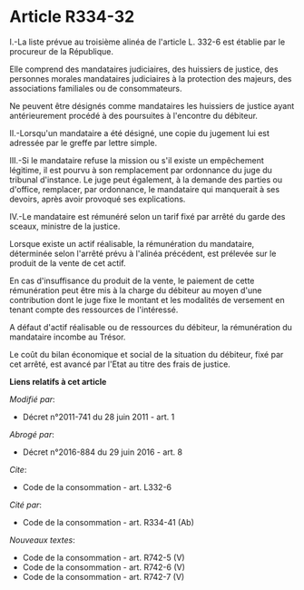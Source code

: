 # Article R334-32

I.-La liste prévue au troisième alinéa de l'article L. 332-6 est établie par le procureur de la République. 

Elle comprend des mandataires judiciaires, des huissiers de justice, des personnes morales mandataires judiciaires à la
protection des majeurs, des associations familiales ou de consommateurs. 

Ne peuvent être désignés comme mandataires les huissiers de justice ayant antérieurement procédé à des poursuites à
l'encontre du débiteur. 

II.-Lorsqu'un mandataire a été désigné, une copie du jugement lui est adressée par le greffe par lettre simple. 

III.-Si le mandataire refuse la mission ou s'il existe un empêchement légitime, il est pourvu à son remplacement par
ordonnance du    juge du tribunal d'instance. Le juge peut également, à la demande des parties ou d'office, remplacer, par
ordonnance, le mandataire qui manquerait à ses devoirs, après avoir provoqué ses explications. 

IV.-Le mandataire est rémunéré selon un tarif fixé par arrêté du garde des sceaux, ministre de la justice. 

Lorsque existe un actif réalisable, la rémunération du mandataire, déterminée selon l'arrêté prévu à l'alinéa précédent, est
prélevée sur le produit de la vente de cet actif. 

En cas d'insuffisance du produit de la vente, le paiement de cette rémunération peut être mis à la charge du débiteur au
moyen d'une contribution dont le juge fixe le montant et les modalités de versement en tenant compte des ressources de
l'intéressé. 

A défaut d'actif réalisable ou de ressources du débiteur, la rémunération du mandataire incombe au Trésor. 

Le coût du bilan économique et social de la situation du débiteur, fixé par cet arrêté, est avancé par l'Etat au titre des
frais de justice.

**Liens relatifs à cet article**

_Modifié par_:

  - Décret n°2011-741 du 28 juin 2011 - art. 1

_Abrogé par_:

  - Décret n°2016-884 du 29 juin 2016 - art. 8

_Cite_:

  - Code de la consommation - art. L332-6

_Cité par_:

  - Code de la consommation - art. R334-41 (Ab)

_Nouveaux textes_:

  - Code de la consommation - art. R742-5 (V)
  - Code de la consommation - art. R742-6 (V)
  - Code de la consommation - art. R742-7 (V)
